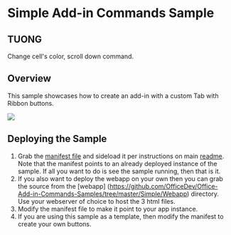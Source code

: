# Simple Add-in Commands Sample #
## TUONG
Change cell's color, scroll down command.

## Overview
This sample showcases how to create an add-in with a custom Tab with Ribbon buttons. 

![](https://i.imgur.com/HRCbRFO.png) 

## Deploying the Sample
1. Grab the [manifest file](https://github.com/OfficeDev/Office-Add-in-Commands-Samples/blob/master/Simple/Manifest/SimpleAddin.xml) and sideload it per instructions on main [readme](https://github.com/OfficeDev/Office-Add-in-Commands-Samples/blob/master/README.md). Note that the manifest points to an already deployed instance of the sample. If all you want to do is see the sample running, then that is it. 
2. If you also want to deploy the webapp on your own then you can grab the source from the [webapp] (https://github.com/OfficeDev/Office-Add-in-Commands-Samples/tree/master/Simple/Webapp) directory. Use your webserver of choice to host the 3 html files. 
3. Modify the manifest file to make it point to your app instance.
4. If you are using this sample as a template, then modify the manifest to create your own buttons. 
